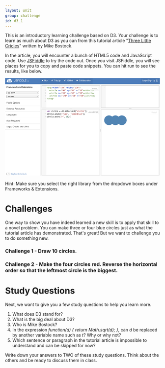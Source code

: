 ```yaml
---
layout: unit
group: challenge
id: d3_1
---
```


This is an introductory learning challenge based on D3. Your challenge is to learn as much about D3 as you can from this tutorial article "[Three Little Cricles](http://bost.ocks.org/mike/circles/)" written by Mike Bostock.

In the article, you will encounter a bunch of HTML5 code and JavaScript code. Use [JSFiddle](http://jsfiddle.net/) to try the code out. Once you visit JSFiddle, you will see places for you to copy and paste code snippets. You can hit run to see the results, like below.

![image](jsfiddle.jpg)

Hint: Make sure you select the right library from the dropdown boxes under Frameworks & Extensions.

# Challenges

One way to show you have indeed learned a new skill is to apply that skill to a novel problem. You can make three or four blue circles just as what the tutorial article has demonstrated. That's great! But we want to challenge you to do something new.

### Challenge 1 - Draw 10 circles.

### Challenge 2 - Make the four circles red. Reverse the horizontal order so that the leftmost circle is the biggest.

# Study Questions

Next, we want to give you a few study questions to help you learn more.

1. What does D3 stand for?
2. What is the big deal about D3?
3. Who is Mike Bostock?
4. In the expression _function(d) { return Math.sqrt(d); }_, can _d_ be replaced by another variable name such as _t_? Why or why not?
5. Which sentence or paragraph in the tutorial article is impossible to understand and can be skipped for now? 

Write down your answers to TWO of these study questions. Think about the others and be ready to discuss them in class.

